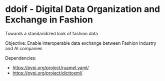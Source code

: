 # ddoif - Digital Data Organization and Exchange in Fashion

Towards a standaridized look of fashion data

Objective:
Enable interoperable data exchange between Fashion Industry and AI companies 

Dependencies:
- https://pypi.org/project/ruamel.yaml/
- https://pypi.org/project/dicttoxml/